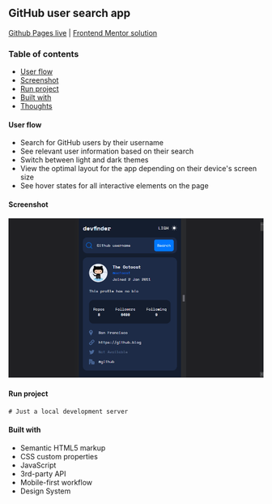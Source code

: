 ## GitHub user search app
[Github Pages live](https://alexcumplido.github.io/frontend-mentor/github-user-api/) | [Frontend Mentor solution](https://www.frontendmentor.io/challenges/github-user-search-app-Q09YOgaH6)

### Table of contents
- [User flow](#user-flow)
- [Screenshot](#screenshot)
- [Run project](#run-project)
- [Built with](#built-with)
- [Thoughts](#thoughts)

#### User flow
- Search for GitHub users by their username
- See relevant user information based on their search
- Switch between light and dark themes
- View the optimal layout for the app depending on their device's screen size
- See hover states for all interactive elements on the page

#### Screenshot
![Demo preview](./images/devFinder.gif)

#### Run project
```
# Just a local development server
```

#### Built with
- Semantic HTML5 markup
- CSS custom properties
- JavaScript
- 3rd-party API
- Mobile-first workflow
- Design System
